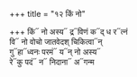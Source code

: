 +++
title = "१२ किं नो"

+++
किं᳓ नो अस्य᳓ द्र᳓विणं क᳓द् ध र᳓त्नं  
वि᳓ नो वोचो जातवेदश् चिकित्वा᳓न्  
गु᳓हा᳓ध्वनः परमं᳓ य᳓न् नो अस्य᳓  
रे᳓कु पदं᳓ न᳓ निदाना᳓ अ᳓गन्म